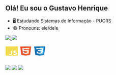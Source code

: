 ## Olá! Eu sou o Gustavo Henrique

- 🖥️ Estudando Sistemas de Informação - PUCRS
- 😄 Pronouns: ele/dele

 <div>
  <a href="https://github.com/gustavoHazambuja">
    <img height="180em" src="https://github-readme-stats-git-masterrstaa-rickstaa.vercel.app/api?username=gustavoHazambuja&show_icons=true&theme=dark&include_all_commits=true&count_private=true" />
    <img height="180em" src="https://github-readme-stats-git-masterrstaa-rickstaa.vercel.app/api/top-langs/?username=gustavoHazambuja&layout=compact&langs_count=16&theme=dark" />
  </a>
</div>


<div style="display: inline_block"><br>
  <img align="center" alt="Gu-Js" height="30" width="40" src="https://raw.githubusercontent.com/devicons/devicon/master/icons/javascript/javascript-plain.svg">
  <img align="center" alt="GU-HTML" height="30" width="40" src="https://raw.githubusercontent.com/devicons/devicon/master/icons/html5/html5-original.svg">
  <img align="center" alt="Gu-CSS" height="30" width="40" src="https://raw.githubusercontent.com/devicons/devicon/master/icons/css3/css3-original.svg">
</div>

  ##
 
<div> 
  <a href="https://www.instagram.com/gustavo_henriqueflores/" target="_blank"><img src="https://img.shields.io/badge/-Instagram-%23E4405F?style=for-the-badge&logo=instagram&logoColor=white" target="_blank"></a> 
  <a href = "mailto:guazambujinha@gmail.com"><img src="https://img.shields.io/badge/-Gmail-%23333?style=for-the-badge&logo=gmail&logoColor=white" target="_blank"></a>
  <a href="https://www.linkedin.com/in/gustavo-h-azambuja-4712152a1/" target="_blank"><img src="https://img.shields.io/badge/-LinkedIn-%230077B5?style=for-the-badge&logo=linkedin&logoColor=white" target="_blank"></a> 
  
</div>

